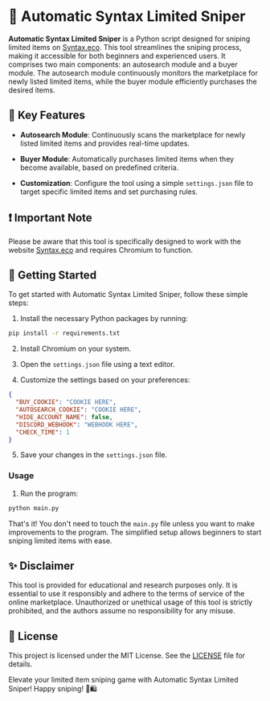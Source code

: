 # 🚀 Automatic Syntax Limited Sniper

**Automatic Syntax Limited Sniper** is a Python script designed for sniping limited items on [Syntax.eco](https://www.syntax.eco/). This tool streamlines the sniping process, making it accessible for both beginners and experienced users. It comprises two main components: an autosearch module and a buyer module. The autosearch module continuously monitors the marketplace for newly listed limited items, while the buyer module efficiently purchases the desired items.

## 🌟 Key Features

- **Autosearch Module**: Continuously scans the marketplace for newly listed limited items and provides real-time updates.

- **Buyer Module**: Automatically purchases limited items when they become available, based on predefined criteria.

- **Customization**: Configure the tool using a simple `settings.json` file to target specific limited items and set purchasing rules.

## ❗️ Important Note

Please be aware that this tool is specifically designed to work with the website [Syntax.eco](https://www.syntax.eco/) and requires Chromium to function.

## 🚀 Getting Started

To get started with Automatic Syntax Limited Sniper, follow these simple steps:

1. Install the necessary Python packages by running:

```bash
pip install -r requirements.txt
```

2. Install Chromium on your system.

3. Open the `settings.json` file using a text editor.

4. Customize the settings based on your preferences:

```json
{
  "BUY_COOKIE": "COOKIE HERE",
  "AUTOSEARCH_COOKIE": "COOKIE HERE",
  "HIDE_ACCOUNT_NAME": false,
  "DISCORD_WEBHOOK": "WEBHOOK HERE",
  "CHECK_TIME": 1
}
```

5. Save your changes in the `settings.json` file.

### Usage

1. Run the program:

```bash
python main.py
```

That's it! You don't need to touch the `main.py` file unless you want to make improvements to the program. The simplified setup allows beginners to start sniping limited items with ease.

## ✨ Disclaimer

This tool is provided for educational and research purposes only. It is essential to use it responsibly and adhere to the terms of service of the online marketplace. Unauthorized or unethical usage of this tool is strictly prohibited, and the authors assume no responsibility for any misuse.

## 📝 License

This project is licensed under the MIT License. See the [LICENSE](LICENSE) file for details.

Elevate your limited item sniping game with Automatic Syntax Limited Sniper! Happy sniping! 🎯🛍️
